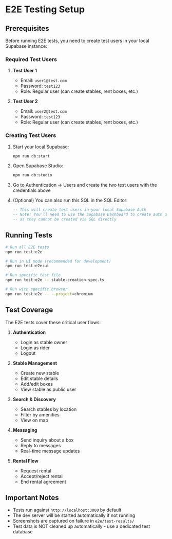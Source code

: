 # E2E Testing Setup

## Prerequisites

Before running E2E tests, you need to create test users in your local Supabase instance:

### Required Test Users

1. **Test User 1**
   - Email: `user1@test.com`
   - Password: `test123`
   - Role: Regular user (can create stables, rent boxes, etc.)

2. **Test User 2**
   - Email: `user2@test.com`
   - Password: `test123`
   - Role: Regular user (can create stables, rent boxes, etc.)

### Creating Test Users

1. Start your local Supabase:
   ```bash
   npm run db:start
   ```

2. Open Supabase Studio:
   ```bash
   npm run db:studio
   ```

3. Go to Authentication → Users and create the two test users with the credentials above

4. (Optional) You can also run this SQL in the SQL Editor:
   ```sql
   -- This will create test users in your local Supabase Auth
   -- Note: You'll need to use the Supabase Dashboard to create auth users
   -- as they cannot be created via SQL directly
   ```

## Running Tests

```bash
# Run all E2E tests
npm run test:e2e

# Run in UI mode (recommended for development)
npm run test:e2e:ui

# Run specific test file
npm run test:e2e -- stable-creation.spec.ts

# Run with specific browser
npm run test:e2e -- --project=chromium
```

## Test Coverage

The E2E tests cover these critical user flows:

1. **Authentication**
   - Login as stable owner
   - Login as rider
   - Logout

2. **Stable Management**
   - Create new stable
   - Edit stable details
   - Add/edit boxes
   - View stable as public user

3. **Search & Discovery**
   - Search stables by location
   - Filter by amenities
   - View on map

4. **Messaging**
   - Send inquiry about a box
   - Reply to messages
   - Real-time message updates

5. **Rental Flow**
   - Request rental
   - Accept/reject rental
   - End rental agreement

## Important Notes

- Tests run against `http://localhost:3000` by default
- The dev server will be started automatically if not running
- Screenshots are captured on failure in `e2e/test-results/`
- Test data is NOT cleaned up automatically - use a dedicated test database